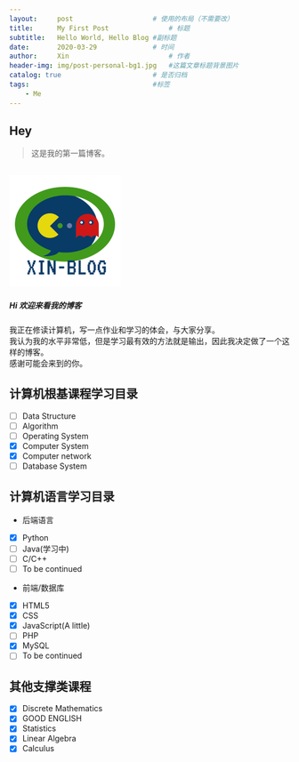```yaml
---
layout:     post   				    # 使用的布局（不需要改）
title:      My First Post 				# 标题 
subtitle:   Hello World, Hello Blog #副标题
date:       2020-03-29 				# 时间
author:     Xin 						# 作者
header-img: img/post-personal-bg1.jpg 	#这篇文章标题背景图片
catalog: true 						# 是否归档
tags:								#标签
    - Me
---
```


## Hey
>这是我的第一篇博客。


![logo](https://raw.githubusercontent.com/XinZheng-SH/XinZheng-SH.github.io/master/img/logo.png)
---
##### Hi 欢迎来看我的博客
我正在修读计算机，写一点作业和学习的体会，与大家分享。<br>
我认为我的水平非常低，但是学习最有效的方法就是输出，因此我决定做了一个这样的博客。<br>
感谢可能会来到的你。<br>

## 计算机根基课程学习目录
- [ ] Data Structure
- [ ] Algorithm
- [ ] Operating System
- [x] Computer System
- [x] Computer network
- [ ] Database System

## 计算机语言学习目录
* 后端语言
- [x] Python
- [ ] Java(学习中)
- [ ] C/C++
- [ ] To be continued
* 前端/数据库
- [x] HTML5
- [x] CSS
- [x] JavaScript(A little)
- [ ] PHP
- [x] MySQL
- [ ] To be continued

## 其他支撑类课程
- [x] Discrete Mathematics
- [x] GOOD ENGLISH
- [x] Statistics
- [x] Linear Algebra
- [x] Calculus
